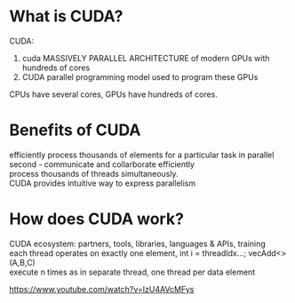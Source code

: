 # What is CUDA?  
CUDA: 
1. cuda MASSIVELY PARALLEL ARCHITECTURE of modern GPUs with hundreds of cores     
2. CUDA parallel programming model used to program these GPUs

CPUs have several cores, GPUs have hundreds of cores. 

# Benefits of CUDA   
efficiently process thousands of elements for a particular task in parallel second - communicate and collarborate efficiently   
process thousands of threads simultaneously.   
CUDA provides intuitive way to express parallelism

# How does CUDA work?   
CUDA ecosystem: partners, tools, libraries, languages & APIs, training     
each thread operates on exactly one element, int i = threadIdx...; vecAdd<<n>>(A,B,C)   
execute n times as in separate thread, one thread per data element   

https://www.youtube.com/watch?v=IzU4AVcMFys    
